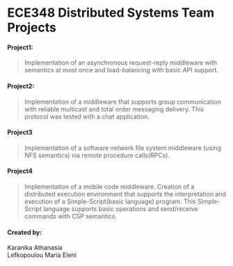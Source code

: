# ECE348 Distributed Systems Team Projects

#### Project1:
>  Implementation of an asynchronous request-reply middleware with semantics at most once and load-balancing with basic API support. <br>

#### Project2:
>  Implementation of a middleware that supports group communication with reliable multicast and total order messaging delivery. This protocol was tested with a chat application. <br>

#### Project3
>  Implementation of a software network file system middleware (using NFS semantics) via remote procedure calls(RPCs). <br>

#### Project4
>  Implementation of a mobile code middleware. Creation of a distributed execution environment that supports the interpretation and execution of a Simple-Script(basic language) program. This Simple-Script language supports basic operations and send/receive commands with CSP semantics.<br> 


#### Created by:<br />
Karanika Athanasia<br> 
Lefkopoulou Maria Eleni
